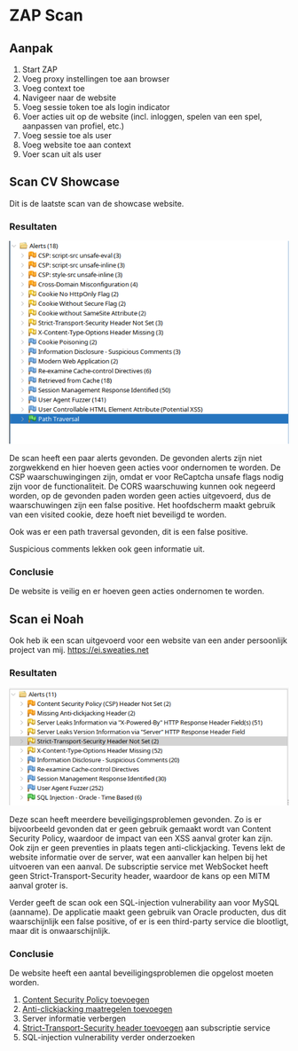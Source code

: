 # ZAP Scan

## Aanpak

1. Start ZAP
2. Voeg proxy instellingen toe aan browser
3. Voeg context toe
4. Navigeer naar de website
5. Voeg sessie token toe als login indicator
6. Voer acties uit op de website (incl. inloggen, spelen van een spel, aanpassen van profiel, etc.)
7. Voeg sessie toe als user
8. Voeg website toe aan context
9. Voer scan uit als user

## Scan CV Showcase
Dit is de laatste scan van de showcase website.

### Resultaten
![ZAP Scan CV Showcase](./images/zap_scan.png)

De scan heeft een paar alerts gevonden. De gevonden alerts zijn niet zorgwekkend en hier hoeven geen acties voor ondernomen te worden. De CSP waarschuwingingen zijn, omdat er voor ReCaptcha unsafe flags nodig zijn voor de functionaliteit. De CORS waarschuwing kunnen ook negeerd worden, op de gevonden paden worden geen acties uitgevoerd, dus de waarschuwingen zijn een false positive. Het hoofdscherm maakt gebruik van een visited cookie, deze hoeft niet beveiligd te worden.

Ook was er een path traversal gevonden, dit is een false positive.

Suspicious comments lekken ook geen informatie uit.

### Conclusie
De website is veilig en er hoeven geen acties ondernomen te worden.

## Scan ei Noah

Ook heb ik een scan uitgevoerd voor een website van een ander persoonlijk project van mij. https://ei.sweaties.net

### Resultaten
![Zap Scan Ei Noah](./images/zap_scan_ei-noah.png)

Deze scan heeft meerdere beveiligingsproblemen gevonden. Zo is er bijvoorbeeld gevonden dat er geen gebruik gemaakt wordt van Content Security Policy, waardoor de impact van een XSS aanval groter kan zijn. Ook zijn er geen preventies in plaats tegen anti-clickjacking. Tevens lekt de website informatie over de server, wat een aanvaller kan helpen bij het uitvoeren van een aanval. De subscriptie service met WebSocket heeft geen Strict-Transport-Security header, waardoor de kans op een MITM aanval groter is. 

Verder geeft de scan ook een SQL-injection vulnerability aan voor MySQL (aanname). De applicatie maakt geen gebruik van Oracle producten, dus dit waarschijnlijk een false positive, of er is een third-party service die blootligt, maar dit is onwaarschijnlijk.

### Conclusie
De website heeft een aantal beveiligingsproblemen die opgelost moeten worden.

1. [Content Security Policy toevoegen](https://developer.mozilla.org/en-US/docs/Web/HTTP/CSP)
2. [Anti-clickjacking maatregelen toevoegen](https://cheatsheetseries.owasp.org/cheatsheets/Clickjacking_Defense_Cheat_Sheet.html)
3. Server informatie verbergen
4. [Strict-Transport-Security header toevoegen](https://cheatsheetseries.owasp.org/cheatsheets/HTTP_Strict_Transport_Security_Cheat_Sheet.html) aan subscriptie service
5. SQL-injection vulnerability verder onderzoeken
